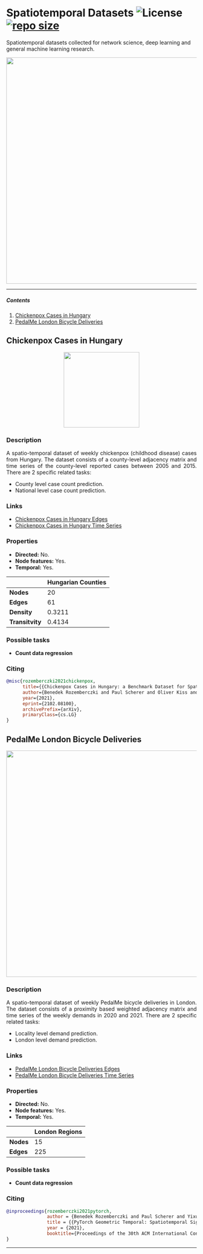 # Spatiotemporal Datasets ![License](https://img.shields.io/github/license/benedekrozemberczki/spatiotemporal_datasets.svg?color=blue) [![repo size](https://img.shields.io/github/repo-size/benedekrozemberczki/spatiotemporal_datasets.svg)](https://github.com/benedekrozemberczki/spatiotemporal_datasets/archive/master.zip)

Spatiotemporal datasets collected for network science, deep learning and general machine learning research.

<p align="center">
  <img width="600" src="https://github.com/benedekrozemberczki/datasets/blob/master/images/field.png">
</p>


-------------------------------------------


##### Contents   
1. [Chickenpox Cases in Hungary](#chickenpox-cases-in-hungary)
2. [PedalMe London Bicycle Deliveries](#pedalme-london-bicycle-deliveries)

## Chickenpox Cases in Hungary
<p align="center">
  <img width="200" src="https://babesabouttown.com/wp-content/uploads/2010/06/chicken-pox-boy.jpg">
</p>


### Description
<p align="justify">
A spatio-temporal dataset of weekly chickenpox (childhood disease) cases from Hungary. The dataset consists of a county-level adjacency matrix and time series of the county-level reported cases between 2005 and 2015. There are 2 specific related tasks:</p>

- County level case count prediction.
- National level case count prediction.

### Links


- [Chickenpox Cases in Hungary Edges](https://graphmining.ai/temporal_datasets/hungary_county_edges.csv)
- [Chickenpox Cases in Hungary Time Series](https://graphmining.ai/temporal_datasets/hungary_chickenpox.csv)

### Properties

- **Directed:** No.
- **Node features:** Yes.
- **Temporal:** Yes.


|   | **Hungarian Counties**  |
|---|---|
| **Nodes** |20   |
| **Edges** |61 |
| **Density** |  0.3211 |
| **Transitvity** | 0.4134|

### Possible tasks

- **Count data regression**

### Citing
```bibtex
@misc{rozemberczki2021chickenpox,
      title={{Chickenpox Cases in Hungary: a Benchmark Dataset for Spatiotemporal Signal Processing with Graph Neural Networks}}, 
      author={Benedek Rozemberczki and Paul Scherer and Oliver Kiss and Rik Sarkar and Tamas Ferenci},
      year={2021},
      eprint={2102.08100},
      archivePrefix={arXiv},
      primaryClass={cs.LG}
}
```

## PedalMe London Bicycle Deliveries
<p align="center">
  <img width="600" src="https://i.dailymail.co.uk/1s/2019/12/02/15/21714336-0-image-a-43_1575299652093.jpg">
</p>

### Description
<p align="justify">
A spatio-temporal dataset of weekly PedalMe bicycle deliveries in London. The dataset consists of a proximity based weighted adjacency matrix and time series of the weekly demands in 2020 and 2021. There are 2 specific related tasks:</p>

- Locality level demand prediction.
- London level demand prediction.

### Links


- [PedalMe London Bicycle Deliveries Edges](https://graphmining.ai/temporal_datasets/pedalme_edges.csv)
- [PedalMe London Bicycle Deliveries Time Series](https://graphmining.ai/temporal_datasets/pedalme_features.csv)

### Properties

- **Directed:** No.
- **Node features:** Yes.
- **Temporal:** Yes.


|   | **London Regions**  |
|---|---|
| **Nodes** |15   |
| **Edges** |225 |

### Possible tasks

- **Count data regression**

### Citing
```bibtex
@inproceedings{rozemberczki2021pytorch,
               author = {Benedek Rozemberczki and Paul Scherer and Yixuan He and George Panagopoulos and Alexander Riedel and Maria Astefanoaei and Oliver Kiss and Ferenc Beres and Guzman Lopez and Nicolas Collignon and Rik Sarkar},
               title = {{PyTorch Geometric Temporal: Spatiotemporal Signal Processing with Neural Machine Learning Models}},
               year = {2021},
               booktitle={Proceedings of the 30th ACM International Conference on Information and Knowledge Management},
}
```

-----------------------------------------------------------------------
